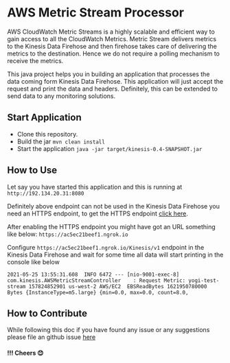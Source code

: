 # AWS Metric Stream Processor
AWS CloudWatch  Metric Streams is a highly scalable and efficient way to gain access to all the CloudWatch Metrics.
Metric Stream delivers metrics to the Kinesis Data Firehose and then firehose takes care of delivering the metrics
to the destination. Hence we do not require a polling mechanism to receive the metrics.

This java project helps you in building an application that processes the data coming form Kinesis Data Firehose.
This application will just accept the request and print the data and headers. Definitely, this can be extended to send data
to any monitoring solutions.

## Start Application
- Clone this repository.
- Build the jar 
  `mvn clean install`
- Start the application 
  `java -jar target/kinesis-0.4-SNAPSHOT.jar`
  
## How to Use
Let say you have started this application and this is running at `http://192.134.20.31:8080`

Definitely above endpoint can not be used in the Kinesis Data Firehose you need an HTTPS endpoint, to get the HTTPS endpoint [click here](#).

After enabling the HTTPS endpoint you might have got an URL something like below:
`https://ac5ec21beef1.ngrok.io`

Configure `https://ac5ec21beef1.ngrok.io/Kinesis/v1` endpoint in the Kinesis Data Firehose and wait for some time all data will start
printing in the console like below
```aidl
2021-05-25 13:55:31.608  INFO 6472 --- [nio-9001-exec-8] com.kinesis.AWSMetricStreamController    : Request Metric: yogi-test-stream 157824852901 us-west-2 AWS/EC2  EBSReadBytes 1621950780000 Bytes {InstanceType=m5.large} {min=0.0, max=0.0, count=8.0, 
```

## How to Contribute
While following this doc if you have found any issue or any suggestions please file an github issue [here](#)  

#### !!! Cheers 😊

